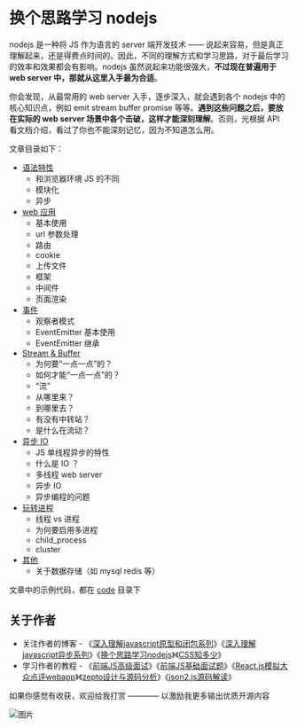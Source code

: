# 换个思路学习 nodejs

nodejs 是一种将 JS 作为语言的 server 端开发技术 —— 说起来容易，但是真正理解起来，还是得费点时间的。因此，不同的理解方式和学习思路，对于最后学习的效率和效果都会有影响。nodejs 虽然说起来功能很强大，**不过现在普遍用于 web server 中，那就从这里入手最为合适**。

你会发现，从最常用的 web server 入手，逐步深入，就会遇到各个 nodejs 中的核心知识点，例如 emit stream buffer promise 等等。**遇到这些问题之后，要放在实际的 web server 场景中各个击破，这样才能深刻理解**。否则，光根据 API 看文档介绍，看过了你也不能深刻记忆，因为不知道怎么用。

文章目录如下：

- [语法特性](./docs/01-语法.md)
    - 和浏览器环境 JS 的不同
    - 模块化
    - 异步
- [web 应用](./docs/02-web-应用.md)
    - 基本使用
    - url 参数处理
    - 路由
    - cookie
    - 上传文件
    - 框架
    - 中间件
    - 页面渲染
- [事件](./docs/03-事件.md)
    - 观察者模式
    - EventEmitter 基本使用
    - EventEmitter 继承
- [Stream & Buffer](./docs/04-Stream-Buffer.md)
    - 为何要“一点一点”的？
    - 如何才能“一点一点”的？
    - “流”
    - 从哪里来？
    - 到哪里去？
    - 有没有中转站？
    - 是什么在流动？
- [异步 IO](./docs/05-异步-IO.md)
    - JS 单线程异步的特性
    - 什么是 IO ？
    - 多线程 web server
    - 异步 IO
    - 异步编程的问题
- [玩转进程](./docs/06-进程.md)
    - 线程 vs 进程
    - 为何要启用多进程
    - child_process
    - cluster
- [其他](./docs/07-其他.md)
    - 关于数据存储（如 mysql redis 等）

文章中的示例代码，都在 [code](./code) 目录下

## 关于作者

- 关注作者的博客 - 《[深入理解javascript原型和闭包系列](http://www.cnblogs.com/wangfupeng1988/p/4001284.html)》《[深入理解javascript异步系列](https://github.com/wangfupeng1988/js-async-tutorial)》《[换个思路学习nodejs](https://github.com/wangfupeng1988/node-tutorial)》《[CSS知多少](http://www.cnblogs.com/wangfupeng1988/p/4325007.html)》 
- 学习作者的教程 - 《[前端JS高级面试](https://coding.imooc.com/class/190.html)》《[前端JS基础面试题](http://coding.imooc.com/class/115.html)》《[React.js模拟大众点评webapp](http://coding.imooc.com/class/99.html)》《[zepto设计与源码分析](http://www.imooc.com/learn/745)》《[json2.js源码解读](http://study.163.com/course/courseMain.htm?courseId=691008)》

如果你感觉有收获，欢迎给我打赏 ———— 以激励我更多输出优质开源内容

![图片](https://camo.githubusercontent.com/e1558b631931e0a1606c769a61f48770cc0ccb56/687474703a2f2f696d61676573323031352e636e626c6f67732e636f6d2f626c6f672f3133383031322f3230313730322f3133383031322d32303137303232383131323233373739382d313530373139363634332e706e67)

